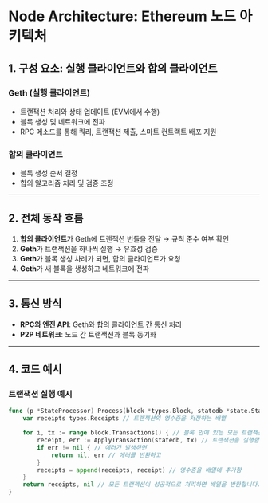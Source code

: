 # Node Architecture: Ethereum 노드 아키텍처

## 1. 구성 요소: 실행 클라이언트와 합의 클라이언트

### Geth (실행 클라이언트)

- 트랜잭션 처리와 상태 업데이트 (EVM에서 수행)
- 블록 생성 및 네트워크에 전파
- RPC 메소드를 통해 쿼리, 트랜잭션 제출, 스마트 컨트랙트 배포 지원

### 합의 클라이언트

- 블록 생성 순서 결정
- 합의 알고리즘 처리 및 검증 조정

---

## 2. 전체 동작 흐름

1. **합의 클라이언트**가 Geth에 트랜잭션 번들을 전달 → 규칙 준수 여부 확인
2. **Geth**가 트랜잭션을 하나씩 실행 → 유효성 검증
3. **Geth**가 블록 생성 차례가 되면, 합의 클라이언트가 요청
4. **Geth**가 새 블록을 생성하고 네트워크에 전파

---

## 3. 통신 방식

- **RPC와 엔진 API**: Geth와 합의 클라이언트 간 통신 처리
- **P2P 네트워크**: 노드 간 트랜잭션과 블록 동기화

---

## 4. 코드 예시

### 트랜잭션 실행 예시

```go
func (p *StateProcessor) Process(block *types.Block, statedb *state.StateDB) (types.Receipts, error) {
    var receipts types.Receipts // 트랜젝션의 영수증을 저장하는 배열

    for i, tx := range block.Transactions() { // 블록 안에 있는 모든 트랜젝션을 순회하면서
        receipt, err := ApplyTransaction(statedb, tx) // 트랜잭션을 실행함.
        if err != nil { // 에러가 발생하면
            return nil, err // 에러를 반환하고
        }
        receipts = append(receipts, receipt) // 영수증을 배열에 추가함
    }
    return receipts, nil // 모든 트랜젝션이 성공적으로 처리하면 배열을 반환합니다.
}
```
